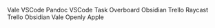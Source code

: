 

Vale VSCode
Pandoc VSCode
Task Overboard
Obsidian Trello
Raycast Trello
Obsidian Vale
Openly
Apple